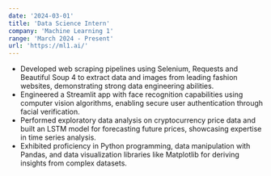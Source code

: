 ```yaml
---
date: '2024-03-01'
title: 'Data Science Intern'
company: 'Machine Learning 1'
range: 'March 2024 - Present'
url: 'https://ml1.ai/'
---
```

* Developed web scraping pipelines using Selenium, Requests and Beautiful Soup 4 to extract data and images from leading fashion websites, demonstrating strong data engineering abilities.
* Engineered a Streamlit app with face recognition capabilities using computer vision algorithms, enabling secure user authentication through facial verification.
* Performed exploratory data analysis on cryptocurrency price data and built an LSTM model for forecasting future prices, showcasing expertise in time series analysis.
* Exhibited proficiency in Python programming, data manipulation with Pandas, and data visualization libraries like Matplotlib for deriving insights from complex datasets.
